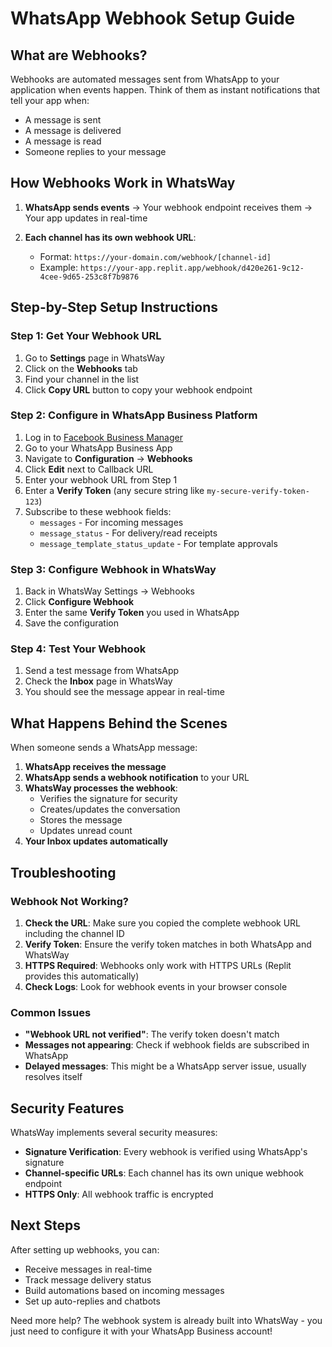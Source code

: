 # WhatsApp Webhook Setup Guide

## What are Webhooks?

Webhooks are automated messages sent from WhatsApp to your application when events happen. Think of them as instant notifications that tell your app when:
- A message is sent
- A message is delivered
- A message is read
- Someone replies to your message

## How Webhooks Work in WhatsWay

1. **WhatsApp sends events** → Your webhook endpoint receives them → Your app updates in real-time

2. **Each channel has its own webhook URL**:
   - Format: `https://your-domain.com/webhook/[channel-id]`
   - Example: `https://your-app.replit.app/webhook/d420e261-9c12-4cee-9d65-253c8f7b9876`

## Step-by-Step Setup Instructions

### Step 1: Get Your Webhook URL

1. Go to **Settings** page in WhatsWay
2. Click on the **Webhooks** tab
3. Find your channel in the list
4. Click **Copy URL** button to copy your webhook endpoint

### Step 2: Configure in WhatsApp Business Platform

1. Log in to [Facebook Business Manager](https://business.facebook.com)
2. Go to your WhatsApp Business App
3. Navigate to **Configuration** → **Webhooks**
4. Click **Edit** next to Callback URL
5. Enter your webhook URL from Step 1
6. Enter a **Verify Token** (any secure string like `my-secure-verify-token-123`)
7. Subscribe to these webhook fields:
   - `messages` - For incoming messages
   - `message_status` - For delivery/read receipts
   - `message_template_status_update` - For template approvals

### Step 3: Configure Webhook in WhatsWay

1. Back in WhatsWay Settings → Webhooks
2. Click **Configure Webhook**
3. Enter the same **Verify Token** you used in WhatsApp
4. Save the configuration

### Step 4: Test Your Webhook

1. Send a test message from WhatsApp
2. Check the **Inbox** page in WhatsWay
3. You should see the message appear in real-time

## What Happens Behind the Scenes

When someone sends a WhatsApp message:

1. **WhatsApp receives the message**
2. **WhatsApp sends a webhook notification** to your URL
3. **WhatsWay processes the webhook**:
   - Verifies the signature for security
   - Creates/updates the conversation
   - Stores the message
   - Updates unread count
4. **Your Inbox updates automatically**

## Troubleshooting

### Webhook Not Working?

1. **Check the URL**: Make sure you copied the complete webhook URL including the channel ID
2. **Verify Token**: Ensure the verify token matches in both WhatsApp and WhatsWay
3. **HTTPS Required**: Webhooks only work with HTTPS URLs (Replit provides this automatically)
4. **Check Logs**: Look for webhook events in your browser console

### Common Issues

- **"Webhook URL not verified"**: The verify token doesn't match
- **Messages not appearing**: Check if webhook fields are subscribed in WhatsApp
- **Delayed messages**: This might be a WhatsApp server issue, usually resolves itself

## Security Features

WhatsWay implements several security measures:
- **Signature Verification**: Every webhook is verified using WhatsApp's signature
- **Channel-specific URLs**: Each channel has its own unique webhook endpoint
- **HTTPS Only**: All webhook traffic is encrypted

## Next Steps

After setting up webhooks, you can:
- Receive messages in real-time
- Track message delivery status
- Build automations based on incoming messages
- Set up auto-replies and chatbots

Need more help? The webhook system is already built into WhatsWay - you just need to configure it with your WhatsApp Business account!